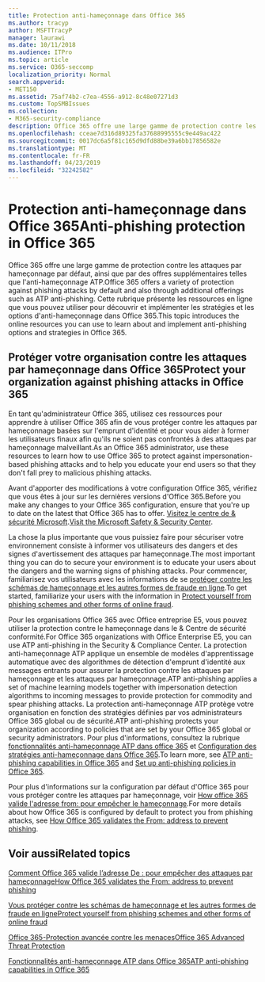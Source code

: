 ```yaml
---
title: Protection anti-hameçonnage dans Office 365
ms.author: tracyp
author: MSFTTracyP
manager: laurawi
ms.date: 10/11/2018
ms.audience: ITPro
ms.topic: article
ms.service: O365-seccomp
localization_priority: Normal
search.appverid:
- MET150
ms.assetid: 75af74b2-c7ea-4556-a912-8c48e07271d3
ms.custom: TopSMBIssues
ms.collection:
- M365-security-compliance
description: Office 365 offre une large gamme de protection contre les attaques par hameçonnage par défaut, ainsi que par des offres supplémentaires telles que l'anti-hameçonnage ATP. Cette rubrique présente les ressources en ligne que vous pouvez utiliser pour découvrir et implémenter les stratégies et les options d'anti-hameçonnage dans Office 365.
ms.openlocfilehash: cceae7d316d89325fa37688995555c9e449ac422
ms.sourcegitcommit: 0017dc6a5f81c165d9dfd88be39a6bb17856582e
ms.translationtype: MT
ms.contentlocale: fr-FR
ms.lasthandoff: 04/23/2019
ms.locfileid: "32242582"
---
```

# <a name="anti-phishing-protection-in-office-365"></a><span data-ttu-id="0d936-104">Protection anti-hameçonnage dans Office 365</span><span class="sxs-lookup"><span data-stu-id="0d936-104">Anti-phishing protection in Office 365</span></span>

<span data-ttu-id="0d936-105">Office 365 offre une large gamme de protection contre les attaques par hameçonnage par défaut, ainsi que par des offres supplémentaires telles que l'anti-hameçonnage ATP.</span><span class="sxs-lookup"><span data-stu-id="0d936-105">Office 365 offers a variety of protection against phishing attacks by default and also through additional offerings such as ATP anti-phishing.</span></span> <span data-ttu-id="0d936-106">Cette rubrique présente les ressources en ligne que vous pouvez utiliser pour découvrir et implémenter les stratégies et les options d'anti-hameçonnage dans Office 365.</span><span class="sxs-lookup"><span data-stu-id="0d936-106">This topic introduces the online resources you can use to learn about and implement anti-phishing options and strategies in Office 365.</span></span>
  
## <a name="protect-your-organization-against-phishing-attacks-in-office-365"></a><span data-ttu-id="0d936-107">Protéger votre organisation contre les attaques par hameçonnage dans Office 365</span><span class="sxs-lookup"><span data-stu-id="0d936-107">Protect your organization against phishing attacks in Office 365</span></span>

<span data-ttu-id="0d936-108">En tant qu'administrateur Office 365, utilisez ces ressources pour apprendre à utiliser Office 365 afin de vous protéger contre les attaques par hameçonnage basées sur l'emprunt d'identité et pour vous aider à former les utilisateurs finaux afin qu'ils ne soient pas confrontés à des attaques par hameçonnage malveillant.</span><span class="sxs-lookup"><span data-stu-id="0d936-108">As an Office 365 administrator, use these resources to learn how to use Office 365 to protect against impersonation-based phishing attacks and to help you educate your end users so that they don't fall prey to malicious phishing attacks.</span></span>
  
<span data-ttu-id="0d936-109">Avant d'apporter des modifications à votre configuration Office 365, vérifiez que vous êtes à jour sur les dernières versions d'Office 365.</span><span class="sxs-lookup"><span data-stu-id="0d936-109">Before you make any changes to your Office 365 configuration, ensure that you're up to date on the latest that Office 365 has to offer.</span></span> <span data-ttu-id="0d936-110">[Visitez le centre de &amp; sécurité Microsoft](https://www.microsoft.com/security/default.aspx).</span><span class="sxs-lookup"><span data-stu-id="0d936-110">[Visit the Microsoft Safety &amp; Security Center](https://www.microsoft.com/security/default.aspx).</span></span>
  
<span data-ttu-id="0d936-111">La chose la plus importante que vous puissiez faire pour sécuriser votre environnement consiste à informer vos utilisateurs des dangers et des signes d'avertissement des attaques par hameçonnage.</span><span class="sxs-lookup"><span data-stu-id="0d936-111">The most important thing you can do to secure your environment is to educate your users about the dangers and the warning signs of phishing attacks.</span></span> <span data-ttu-id="0d936-112">Pour commencer, familiarisez vos utilisateurs avec les informations de se [protéger contre les schémas de hameçonnage et les autres formes de fraude en ligne](https://support.office.com/article/f84750b4-2f2c-46c3-89f6-e65f7f8c3546).</span><span class="sxs-lookup"><span data-stu-id="0d936-112">To get started, familiarize your users with the information in [Protect yourself from phishing schemes and other forms of online fraud](https://support.office.com/article/f84750b4-2f2c-46c3-89f6-e65f7f8c3546).</span></span>
  
<span data-ttu-id="0d936-113">Pour les organisations Office 365 avec Office entreprise E5, vous pouvez utiliser la protection contre le hameçonnage dans le &amp; Centre de sécurité conformité.</span><span class="sxs-lookup"><span data-stu-id="0d936-113">For Office 365 organizations with Office Enterprise E5, you can use ATP anti-phishing in the Security &amp; Compliance Center.</span></span> <span data-ttu-id="0d936-114">La protection anti-hameçonnage ATP applique un ensemble de modèles d'apprentissage automatique avec des algorithmes de détection d'emprunt d'identité aux messages entrants pour assurer la protection contre les attaques par hameçonnage et les attaques par hameçonnage.</span><span class="sxs-lookup"><span data-stu-id="0d936-114">ATP anti-phishing applies a set of machine learning models together with impersonation detection algorithms to incoming messages to provide protection for commodity and spear phishing attacks.</span></span> <span data-ttu-id="0d936-115">La protection anti-hameçonnage ATP protège votre organisation en fonction des stratégies définies par vos administrateurs Office 365 global ou de sécurité.</span><span class="sxs-lookup"><span data-stu-id="0d936-115">ATP anti-phishing protects your organization according to policies that are set by your Office 365 global or security administrators.</span></span> <span data-ttu-id="0d936-116">Pour plus d'informations, consultez la rubrique [fonctionnalités anti-hameçonnage ATP dans office 365](atp-anti-phishing.md) et [Configuration des stratégies anti-hameçonnage dans Office 365](set-up-anti-phishing-policies.md).</span><span class="sxs-lookup"><span data-stu-id="0d936-116">To learn more, see [ATP anti-phishing capabilities in Office 365](atp-anti-phishing.md) and [Set up anti-phishing policies in Office 365](set-up-anti-phishing-policies.md).</span></span>
  
<span data-ttu-id="0d936-117">Pour plus d'informations sur la configuration par défaut d'Office 365 pour vous protéger contre les attaques par hameçonnage, voir [How office 365 valide l'adresse from: pour empêcher le hameçonnage](how-office-365-validates-the-from-address.md).</span><span class="sxs-lookup"><span data-stu-id="0d936-117">For more details about how Office 365 is configured by default to protect you from phishing attacks, see [How Office 365 validates the From: address to prevent phishing](how-office-365-validates-the-from-address.md).</span></span>
  
## <a name="related-topics"></a><span data-ttu-id="0d936-118">Voir aussi</span><span class="sxs-lookup"><span data-stu-id="0d936-118">Related topics</span></span>

[<span data-ttu-id="0d936-119">Comment Office 365 valide l’adresse De : pour empêcher des attaques par hameçonnage</span><span class="sxs-lookup"><span data-stu-id="0d936-119">How Office 365 validates the From: address to prevent phishing</span></span>](how-office-365-validates-the-from-address.md)
  
[<span data-ttu-id="0d936-120">Vous protéger contre les schémas de hameçonnage et les autres formes de fraude en ligne</span><span class="sxs-lookup"><span data-stu-id="0d936-120">Protect yourself from phishing schemes and other forms of online fraud</span></span>](https://support.office.com/article/f84750b4-2f2c-46c3-89f6-e65f7f8c3546)
  
[<span data-ttu-id="0d936-121">Office 365-Protection avancée contre les menaces</span><span class="sxs-lookup"><span data-stu-id="0d936-121">Office 365 Advanced Threat Protection</span></span>](office-365-atp.md)
  
[<span data-ttu-id="0d936-122">Fonctionnalités anti-hameçonnage ATP dans Office 365</span><span class="sxs-lookup"><span data-stu-id="0d936-122">ATP anti-phishing capabilities in Office 365</span></span>](atp-anti-phishing.md)
  

